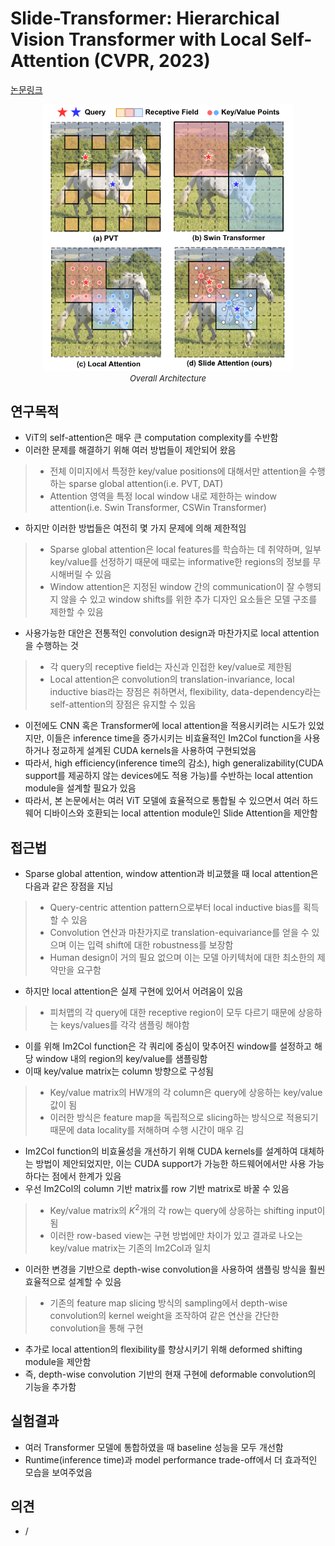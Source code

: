 # Slide-Transformer: Hierarchical Vision Transformer with Local Self-Attention (CVPR, 2023)

[논문링크](https://arxiv.org/abs/2304.04237)

<p align="center">
    <img width="400" alt='fig1' src="./img/01_40_01.png?raw=true"></br>
    <em><font size=2>Overall Architecture</font></em>
</p>

## 연구목적
- ViT의 self-attention은 매우 큰 computation complexity를 수반함
- 이러한 문제를 해결하기 위해 여러 방법들이 제안되어 왔음
> - 전체 이미지에서 특정한 key/value positions에 대해서만 attention을 수행하는 sparse global attention(i.e. PVT, DAT) 
> - Attention 영역을 특정 local window 내로 제한하는 window attention(i.e. Swin Transformer, CSWin Transformer)
- 하지만 이러한 방법들은 여전히 몇 가지 문제에 의해 제한적임
> - Sparse global attention은 local features를 학습하는 데 취약하며, 일부 key/value를 선정하기 때문에 때로는 informative한 regions의 정보를 무시해버릴 수 있음
> - Window attention은 지정된 window 간의 communication이 잘 수행되지 않을 수 있고 window shifts를 위한 추가 디자인 요소들은 모델 구조를 제한할 수 있음
- 사용가능한 대안은 전통적인 convolution design과 마찬가지로 local attention을 수행하는 것
> - 각 query의 receptive field는 자신과 인접한 key/value로 제한됨
> - Local attention은 convolution의 translation-invariance, local inductive bias라는 장점은 취하면서, flexibility, data-dependency라는 self-attention의 장점은 유지할 수 있음
- 이전에도 CNN 혹은 Transformer에 local attention을 적용시키려는 시도가 있었지만, 이들은 inference time을 증가시키는 비효율적인 Im2Col function을 사용하거나 정교하게 설계된 CUDA kernels을 사용하여 구현되었음
- 따라서, high efficiency(inference time의 감소), high generalizability(CUDA support를 제공하지 않는 devices에도 적용 가능)를 수반하는 local attention module을 설계할 필요가 있음
- 따라서, 본 논문에서는 여러 ViT 모델에 효율적으로 통합될 수 있으면서 여러 하드웨어 디바이스와 호환되는 local attention module인 Slide Attention을 제안함

## 접근법
- Sparse global attention, window attention과 비교했을 때 local attention은 다음과 같은 장점을 지님
> - Query-centric attention pattern으로부터 local inductive bias를 획득할 수 있음
> - Convolution 연산과 마찬가지로 translation-equivariance를 얻을 수 있으며 이는 입력 shift에 대한 robustness를 보장함
> - Human design이 거의 필요 없으며 이는 모델 아키텍처에 대한 최소한의 제약만을 요구함
- 하지만 local attention은 실제 구현에 있어서 어려움이 있음
> - 피처맵의 각 query에 대한 receptive region이 모두 다르기 때문에 상응하는 keys/values를 각각 샘플링 해야함
- 이를 위해 Im2Col function은 각 쿼리에 중심이 맞추어진 window를 설정하고 해당 window 내의 region의 key/value를 샘플링함
- 이때 key/value matrix는 column 방향으로 구성됨
> - Key/value matrix의 HW개의 각 column은 query에 상응하는 key/value 값이 됨
> - 이러한 방식은 feature map을 독립적으로 slicing하는 방식으로 적용되기 때문에 data locality를 저해하며 수행 시간이 매우 김
- Im2Col function의 비효율성을 개선하기 위해 CUDA kernels를 설계하여 대체하는 방법이 제안되었지만, 이는 CUDA support가 가능한 하드웨어에서만 사용 가능하다는 점에서 한계가 있음
- 우선 Im2Col의 column 기반 matrix를 row 기반 matrix로 바꿀 수 있음
> - Key/value matrix의 $K^2$개의 각 row는 query에 상응하는 shifting input이 됨
> - 이러한 row-based view는 구현 방법에만 차이가 있고 결과로 나오는 key/value matrix는 기존의 Im2Col과 일치
- 이러한 변경을 기반으로 depth-wise convolution을 사용하여 샘플링 방식을 훨씬 효율적으로 설계할 수 있음
> - 기존의 feature map slicing 방식의 sampling에서 depth-wise convolution의 kernel weight을 조작하여 같은 연산을 간단한 convolution을 통해 구현
- 추가로 local attention의 flexibility를 향상시키기 위해 deformed shifting module을 제안함
- 즉, depth-wise convolution 기반의 현재 구현에 deformable convolution의 기능을 추가함

## 실험결과
- 여러 Transformer 모델에 통합하였을 때 baseline 성능을 모두 개선함
- Runtime(inference time)과 model performance trade-off에서 더 효과적인 모습을 보여주었음

## 의견
- /